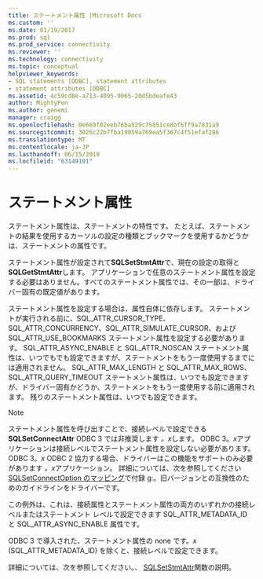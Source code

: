 ```yaml
---
title: ステートメント属性 |Microsoft Docs
ms.custom: ''
ms.date: 01/19/2017
ms.prod: sql
ms.prod_service: connectivity
ms.reviewer: ''
ms.technology: connectivity
ms.topic: conceptual
helpviewer_keywords:
- SQL statements [ODBC], statement attributes
- statement attributes [ODBC]
ms.assetid: 4c59cd8e-a713-4095-9065-20d5bdeafe43
author: MightyPen
ms.author: genemi
manager: craigg
ms.openlocfilehash: 0e669f02eeb76ba529c75851ce8bf6ff9a7831a9
ms.sourcegitcommit: 3026c22b7fba19059a769ea5f367c4f51efaf286
ms.translationtype: MT
ms.contentlocale: ja-JP
ms.lasthandoff: 06/15/2019
ms.locfileid: "63149101"
---
```

# <a name="statement-attributes"></a>ステートメント属性
ステートメント属性は、ステートメントの特性です。 たとえば、ステートメントの結果を使用するカーソルの設定の種類とブックマークを使用するかどうかは、ステートメントの属性です。  
  
 ステートメント属性が設定されて**SQLSetStmtAttr**で、現在の設定の取得と**SQLGetStmtAttr**します。 アプリケーションで任意のステートメント属性を設定する必要はありません。すべてのステートメント属性では、その一部は、ドライバー固有の既定値があります。  
  
 ステートメント属性を設定する場合は、属性自体に依存します。 ステートメントが実行される前に、SQL_ATTR_CURSOR_TYPE、SQL_ATTR_CONCURRENCY、SQL_ATTR_SIMULATE_CURSOR、および SQL_ATTR_USE_BOOKMARKS ステートメント属性を設定する必要があります。 SQL_ATTR_ASYNC_ENABLE と SQL_ATTR_NOSCAN ステートメント属性は、いつでもでも設定できますが、ステートメントをもう一度使用するまでには適用されません。 SQL_ATTR_MAX_LENGTH と SQL_ATTR_MAX_ROWS、SQL_ATTR_QUERY_TIMEOUT ステートメント属性は、いつでも設定できますが、ドライバー固有かどうか、ステートメントをもう一度使用する前に適用されます。 残りのステートメント属性は、いつでも設定できます。  
  
> [!NOTE]  
>  ステートメント属性を呼び出すことで、接続レベルで設定できる**SQLSetConnectAttr** ODBC 3 では非推奨します *。x*します。 ODBC 3。*x*アプリケーションは接続レベルでステートメント属性を設定しない必要があります。 ODBC 3。*x* ODBC 2 協力する場合、ドライバーはこの機能をサポートのみ必要があります *。x*アプリケーション。 詳細については、次を参照してください[SQLSetConnectOption のマッピング](../../../odbc/reference/appendixes/sqlsetconnectoption-mapping.md)で付録 g:。旧バージョンとの互換性のためのガイドラインをドライバーです。  
>   
>  この例外は、これは、接続属性とステートメント属性の両方のいずれかの接続レベルまたはステートメント レベルで設定できます SQL_ATTR_METADATA_ID と SQL_ATTR_ASYNC_ENABLE 属性です。  
>   
>  ODBC 3 で導入された、ステートメント属性の none です。*x* (SQL_ATTR_METADATA_ID) を除くと、接続レベルで設定できます。  
  
 詳細については、次を参照してください。、 [SQLSetStmtAttr](../../../odbc/reference/syntax/sqlsetstmtattr-function.md)関数の説明。
